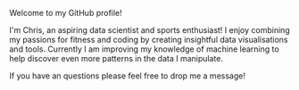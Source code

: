 Welcome to my GitHub profile!

I'm Chris, an aspiring data scientist and sports enthusiast!
I enjoy combining my passions for fitness and coding by creating insightful data visualisations and tools.
Currently I am improving my knowledge of machine learning to help discover even more patterns in the data I manipulate.

If you have an questions please feel free to drop me a message!

<!---
chrisjackr/chrisjackr is a ✨ special ✨ repository because its `README.md` (this file) appears on your GitHub profile.
You can click the Preview link to take a look at your changes.
--->
